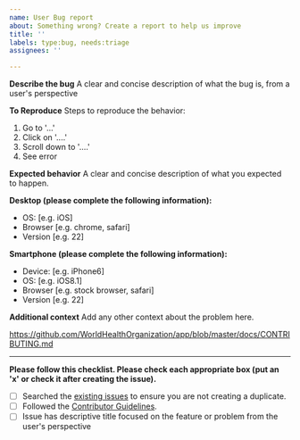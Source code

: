 ```yaml
---
name: User Bug report
about: Something wrong? Create a report to help us improve
title: ''
labels: type:bug, needs:triage
assignees: ''

---
```


**Describe the bug**
A clear and concise description of what the bug is, from a user's perspective

**To Reproduce**
Steps to reproduce the behavior:
1. Go to '...'
2. Click on '....'
3. Scroll down to '....'
4. See error

**Expected behavior**
A clear and concise description of what you expected to happen.

**Desktop (please complete the following information):**
 - OS: [e.g. iOS]
 - Browser [e.g. chrome, safari]
 - Version [e.g. 22]

**Smartphone (please complete the following information):**
 - Device: [e.g. iPhone6]
 - OS: [e.g. iOS8.1]
 - Browser [e.g. stock browser, safari]
 - Version [e.g. 22]

**Additional context**
Add any other context about the problem here.




https://github.com/WorldHealthOrganization/app/blob/master/docs/CONTRIBUTING.md


 <!-- Title should describe the feature or problem from the user's perspective, and/or be directly actionable for someone taking on the issue -->

<!--
If this issue describes a bug with the current application, please uncomment this section and fill out the relevant items

### Steps to reproduce
1. Navigate to the News & Press page
2. Press Situation Reports

### What was expected to happen

### What actually happened

### Device info (if relevant)
* Phone type: (e.g. iPhone 11 Pro Max)
* OS version: (e.g. iOS 13.1)
* App version: (e.g. 0.7.1+13)

### Screenshots
<details>
<summary>Screenshots</summary>
Add any relevant screenshots here
</details>
-->

<!-- FILL OUT THE CHECKLIST BELOW -->

---

**Please follow this checklist. Please check each appropriate box (put an 'x' or check it after creating the issue).**
- [ ] Searched the [existing issues](https://github.com/WorldHealthOrganization/app/issues) to ensure you are not creating a duplicate.
- [ ] Followed the [Contributor Guidelines](https://github.com/WorldHealthOrganization/app/blob/master/docs/CONTRIBUTING.md).
- [ ] Issue has descriptive title focused on the feature or problem from the user's perspective
